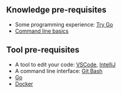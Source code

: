 ## Knowledge pre-requisites
- Some programming experience: [Try Go](https://exercism.org/tracks/go)
- [Command line basics](https://exercism.org/tracks/bash)

## Tool pre-requisites
- A tool to edit your code: [VSCode](https://code.visualstudio.com/), [IntelliJ](https://www.jetbrains.com/idea/)
- A command line interface: [Git Bash](https://gitforwindows.org/)
- [Go](https://go.dev/doc/install)
- [Docker](https://docs.docker.com/desktop/install/windows-install/)